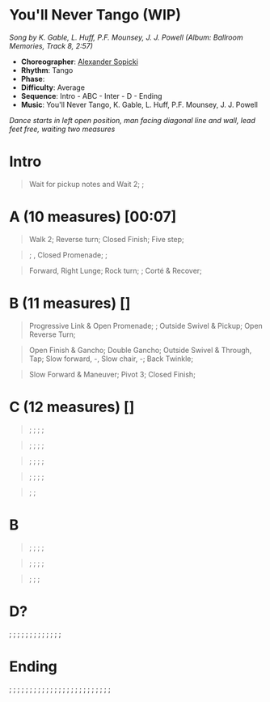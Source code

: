# You'll Never Tango (WIP)
*Song by K. Gable, L. Huff, P.F. Mounsey, J. J. Powell (Album: Ballroom Memories, Track 8, 2:57)*

* **Choreographer**: [Alexander Sopicki](mailto:cuesheets@gmx.net "cuesheets@gmx.net")
* **Rhythm**: Tango
* **Phase**: 
* **Difficulty**: Average
* **Sequence**: Intro - ABC - Inter - D - Ending
* **Music**: You'll Never Tango, K. Gable, L. Huff, P.F. Mounsey, J. J. Powell

*Dance starts in left open position, man facing diagonal line and wall, lead feet free, waiting two measures*

# Intro

> Wait for pickup notes and Wait 2; ; 

# A (10 measures) [00:07]

> Walk 2; Reverse turn; Closed Finish; Five step; 

> ; , Closed Promenade; ; 

> Forward, Right Lunge; Rock turn; ; Corté & Recover; 

# B (11 measures) []

> Progressive Link & Open Promenade; ; Outside Swivel & Pickup; Open Reverse Turn; 

> Open Finish & Gancho; Double Gancho; Outside Swivel & Through, Tap; Slow forward, -, Slow chair, -; Back Twinkle; 

> Slow Forward & Maneuver; Pivot 3; Closed Finish;

# C (12 measures) []

> ; ; ; ; 

> ; ; ; ; 

> ; ; ; ; 

> ; ; ; ; 

> ; ;

# B

> ; ; ; ; 
 
> ; ; ; ; 

> ; ; ;

# D?
; ; ; ; ; ; ; ; ; ; ; ; ; 

# Ending 

; ; ; ; ; ; ; ; ; ; ; ; ; ; ; 
; ; ; ; ; ; ; ; ; ; 

<meta name="x:audio-file" content="h/Hollywood Movie Strings/Hollywood Movie Strings - You'll Never Tango (from 'Ice Age') (TG 32).mp3" >